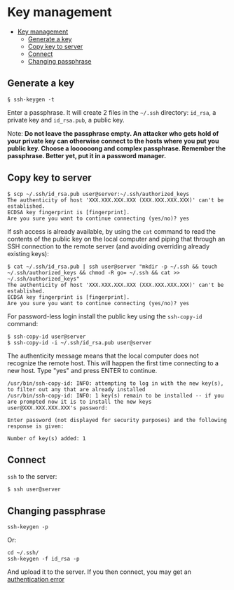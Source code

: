 # Key management

- [Key management](#key-management)
  - [Generate a key](#generate-a-key)
  - [Copy key to server](#copy-key-to-server)
  - [Connect](#connect)
  - [Changing passphrase](#changing-passphrase)

## Generate a key

    § ssh-keygen -t

Enter a passphrase. It will create 2 files in the `~/.ssh` directory: `id_rsa`, a private key and `id_rsa.pub`, a public key. 

Note: **Do not leave the passphrase empty. An attacker who gets hold of your private key can otherwise connect to the hosts where you put you public key. Choose a loooooong and complex passphrase. Remember the passphrase. Better yet, put it in a password manager.**

## Copy key to server

    $ scp ~/.ssh/id_rsa.pub user@server:~/.ssh/authorized_keys
    The authenticity of host 'XXX.XXX.XXX.XXX (XXX.XXX.XXX.XXX)' can't be established.
    ECDSA key fingerprint is [fingerprint].
    Are you sure you want to continue connecting (yes/no)? yes

If ssh access is already available, by using the `cat` command to read the contents of the public key on the local computer and piping that through an SSH connection to the remote server (and avoiding overriding already existing keys):

    $ cat ~/.ssh/id_rsa.pub | ssh user@server "mkdir -p ~/.ssh && touch ~/.ssh/authorized_keys && chmod -R go= ~/.ssh && cat >> ~/.ssh/authorized_keys"
    The authenticity of host 'XXX.XXX.XXX.XXX (XXX.XXX.XXX.XXX)' can't be established.
    ECDSA key fingerprint is [fingerprint].
    Are you sure you want to continue connecting (yes/no)? yes

For password-less login install the public key using the `ssh-copy-id` command:

    $ ssh-copy-id user@server
    $ ssh-copy-id -i ~/.ssh/id_rsa.pub user@server

The authenticity message means that the local computer does not recognize the remote host. This will happen the first time connecting to a new host. Type "yes" and press ENTER to continue. 

    /usr/bin/ssh-copy-id: INFO: attempting to log in with the new key(s), to filter out any that are already installed
    /usr/bin/ssh-copy-id: INFO: 1 key(s) remain to be installed -- if you are prompted now it is to install the new keys
    user@XXX.XXX.XXX.XXX's password:

    Enter password (not displayed for security purposes) and the following response is given:

    Number of key(s) added: 1

## Connect 
`ssh` to the server:

    $ ssh user@server

## Changing passphrase

    ssh-keygen -p

Or:

    cd ~/.ssh/
    ssh-keygen -f id_rsa -p

And upload it to the server. If you then connect, you may get an [authentication error](Authentication-error.md)
